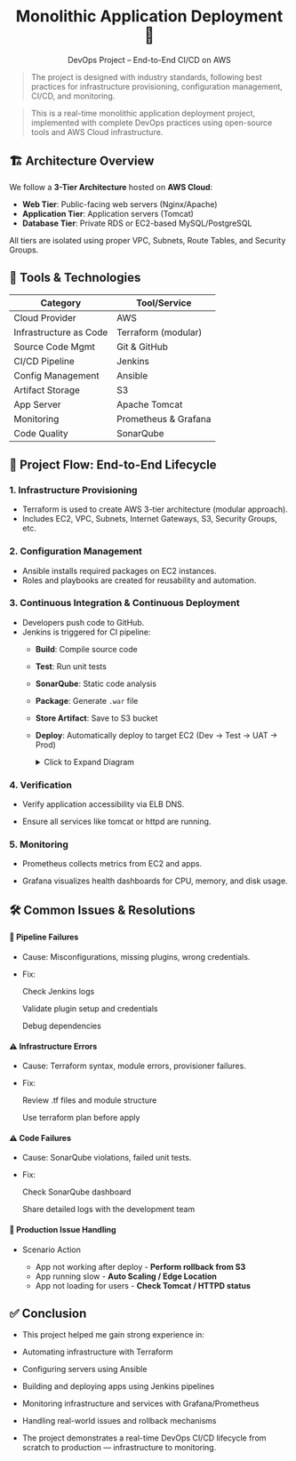 
<h1 align="center">
 Monolithic Application Deployment 🚀
</h1>

<p align="center">
  DevOps Project – End-to-End CI/CD on AWS
</p>


> The project is designed with industry standards, following best practices for infrastructure provisioning, configuration management, CI/CD, and monitoring.

> This is a real-time monolithic application deployment project, implemented with complete DevOps practices using open-source tools and AWS Cloud infrastructure.

## 🏗️ Architecture Overview

We follow a **3-Tier Architecture** hosted on **AWS Cloud**:

- **Web Tier**: Public-facing web servers (Nginx/Apache)
- **Application Tier**: Application servers (Tomcat)
- **Database Tier**: Private RDS or EC2-based MySQL/PostgreSQL

All tiers are isolated using proper VPC, Subnets, Route Tables, and Security Groups.



## 🔧 Tools & Technologies

  
| Category               | Tool/Service            |
|------------------------|-------------------------|
| Cloud Provider         | AWS                     |
| Infrastructure as Code | Terraform (modular)     |
| Source Code Mgmt       | Git & GitHub            |
| CI/CD Pipeline         | Jenkins                 |
| Config Management      | Ansible                 |
| Artifact Storage       | S3                      |
| App Server             | Apache Tomcat           |
| Monitoring             | Prometheus & Grafana    |
| Code Quality           | SonarQube               |



## 📌 Project Flow: End-to-End Lifecycle

### 1. Infrastructure Provisioning
- Terraform is used to create AWS 3-tier architecture (modular approach).
- Includes EC2, VPC, Subnets, Internet Gateways, S3, Security Groups, etc.

### 2. Configuration Management
- Ansible installs required packages on EC2 instances.
- Roles and playbooks are created for reusability and automation.

### 3. Continuous Integration & Continuous Deployment
- Developers push code to GitHub.
- Jenkins is triggered for CI pipeline:
  - **Build**: Compile source code
  - **Test**: Run unit tests
  - **SonarQube**: Static code analysis
  - **Package**: Generate `.war` file
  - **Store Artifact**: Save to S3 bucket
  - **Deploy**: Automatically deploy to target EC2 (Dev → Test → UAT → Prod)


    <details> <summary>Click to Expand Diagram</summary>

    graph TD
    
         A[Developer Pushes Code] --> B[Jenkins CI/CD Pipeline]
    
         B --> C [Build & Test]
    
         C --> D [SonarQube Quality Gate]
    
         D --> E [Generate Artifact (.war)]
    
         E --> F [Upload to S3 Bucket]
    
         F --> G [Deploy using Ansible]
    
         G --> H [Tomcat App Server]
</details>


### 4. Verification
 - Verify application accessibility via ELB DNS.

- Ensure all services like tomcat or httpd are running.

### 5. Monitoring

- Prometheus collects metrics from EC2 and apps.

- Grafana visualizes health dashboards for CPU, memory, and disk usage.


## 🛠️ Common Issues & Resolutions

#### 🔴 Pipeline Failures
- Cause: Misconfigurations, missing plugins, wrong credentials.

- Fix:

     Check Jenkins logs

     Validate plugin setup and credentials

     Debug dependencies

#### ⚠️ Infrastructure Errors

- Cause: Terraform syntax, module errors, provisioner failures.

- Fix:

     Review .tf files and module structure

     Use terraform plan before apply

#### ⚠️ Code Failures
- Cause: SonarQube violations, failed unit tests.

- Fix:

     Check SonarQube dashboard

     Share detailed logs with the development team

#### 🔄 Production Issue Handling
- Scenario	Action
  
     * App not working after deploy	- **Perform rollback from S3**
     * App running slow	- **Auto Scaling / Edge Location**
     * App not loading for users	- **Check Tomcat / HTTPD status**


## ✅ Conclusion

- This project helped me gain strong experience in:

- Automating infrastructure with Terraform

- Configuring servers using Ansible

- Building and deploying apps using Jenkins pipelines

- Monitoring infrastructure and services with Grafana/Prometheus

- Handling real-world issues and rollback mechanisms

- The project demonstrates a real-time DevOps CI/CD lifecycle from scratch to production — infrastructure to monitoring.
